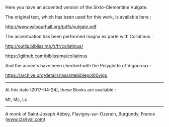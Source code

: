 Here you have an accented version of the Sixto-Clementine Vulgate.

The original text, which has been used for this work, is available here :

http://www.wilbourhall.org/pdfs/vulgate.pdf

The accentuation has been performed magna ex parte with Collatinus :

http://outils.biblissima.fr/fr/collatinus/

https://github.com/biblissima/collatinus

And the accents have been checked with the Polyglotte of Vigouroux :

https://archive.org/details/lasaintebiblepol00vigo

------------

At this date (2017-04-24), these Books are available :

Mt, Mc, Lc

------------

A monk of Saint-Joseph Abbey, Flavigny-sur-Ozerain, Burgundy, France (www.clairval.com)

